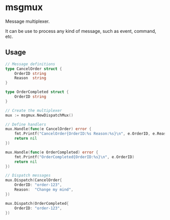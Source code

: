 # msgmux
Message multiplexer.

It can be use to process any kind of message, such as event, command, etc.

## Usage

```go
// Message definitions
type CancelOrder struct {
    OrderID string
    Reason  string
}

type OrderCompleted struct {
    OrderID string
}

// Create the multiplexer
mux := msgmux.NewDispatchMux()

// Define handlers
mux.Handle(func(e CancelOrder) error {
    fmt.Printf("CancelOrder{OrderID:%s Reason:%s}\n", e.OrderID, e.Reason)
    return nil
})

mux.Handle(func(e OrderCompleted) error {
    fmt.Printf("OrderCompleted{OrderID:%s}\n", e.OrderID)
    return nil
})

// Dispatch messages
mux.Dispatch(CancelOrder{
    OrderID: "order-123",
    Reason:  "Change my mind",
})

mux.Dispatch(OrderCompleted{
    OrderID: "order-123",
})
```
